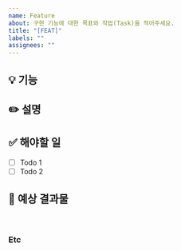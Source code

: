 ```yaml
---
name: Feature
about: 구현 기능에 대한 목표와 작업(Task)을 적어주세요.
title: "[FEAT]"
labels: ""
assignees: ""
---
```


## 💡 기능
<!-- 아래에 어떤 기능인지 적어주세요 -->


## ✏️ 설명
<!-- 아래에 설명을 적어주세요 -->


## ✅ 해야할 일
- [ ] Todo 1
- [ ] Todo 2

## 💯 예상 결과물
<!-- 아래에 예상 결과물을 적어주세요 -->

<br>

### Etc
<!-- 작업 중 특이사항이 생기면 적어주세요 -->
